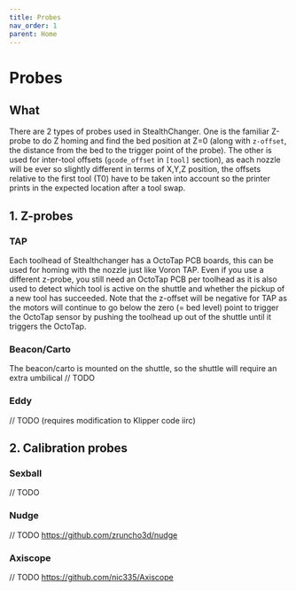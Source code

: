 ```yaml
---
title: Probes
nav_order: 1
parent: Home
---
```

# Probes

## What

There are 2 types of probes used in StealthChanger. One is the familiar Z-probe to do Z homing and find the bed position at Z=0 (along with `z-offset`, the distance from the bed to the trigger point of the probe). The other is used for inter-tool offsets (`gcode_offset` in `[tool]` section), as each nozzle will be ever so slightly different in terms of X,Y,Z position, the offsets relative to the first tool (T0) have to be taken into account so the printer prints in the expected location after a tool swap.

## 1. Z-probes

### TAP
Each toolhead of Stealthchanger has a OctoTap PCB boards, this can be used for homing with the nozzle just like Voron TAP. Even if you use a different z-probe, you still need an OctoTap PCB per toolhead as it is also used to detect which tool is active on the shuttle and whether the pickup of a new tool has succeeded.
Note that the z-offset will be negative for TAP as the motors will continue to go below the zero (= bed level) point to trigger the OctoTap sensor by pushing the toolhead up out of the shuttle until it triggers the OctoTap.

### Beacon/Carto
The beacon/carto is mounted on the shuttle, so the shuttle will require an extra umbilical
// TODO

### Eddy
// TODO (requires modification to Klipper code iirc)


## 2. Calibration probes

### Sexball
// TODO

### Nudge
// TODO
https://github.com/zruncho3d/nudge

### Axiscope
// TODO
https://github.com/nic335/Axiscope

